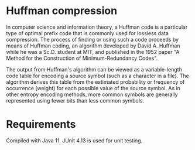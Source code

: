 # Huffman compression
In computer science and information theory, a Huffman code is a particular type of optimal prefix code that is commonly used for lossless data compression. The process of finding or using such a code proceeds by means of Huffman coding, an algorithm developed by David A. Huffman while he was a Sc.D. student at MIT, and published in the 1952 paper "A Method for the Construction of Minimum-Redundancy Codes".

The output from Huffman's algorithm can be viewed as a variable-length code table for encoding a source symbol (such as a character in a file). The algorithm derives this table from the estimated probability or frequency of occurrence (weight) for each possible value of the source symbol. As in other entropy encoding methods, more common symbols are generally represented using fewer bits than less common symbols.
# Requirements
Compiled with Java 11. JUnit 4.13 is used for unit testing.
